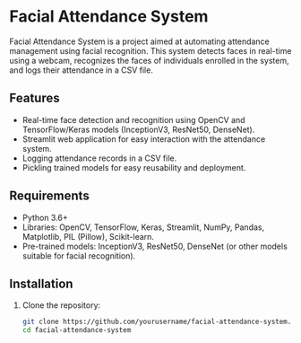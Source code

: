 # Facial Attendance System

Facial Attendance System is a project aimed at automating attendance management using facial recognition. This system detects faces in real-time using a webcam, recognizes the faces of individuals enrolled in the system, and logs their attendance in a CSV file.

## Features

- Real-time face detection and recognition using OpenCV and TensorFlow/Keras models (InceptionV3, ResNet50, DenseNet).
- Streamlit web application for easy interaction with the attendance system.
- Logging attendance records in a CSV file.
- Pickling trained models for easy reusability and deployment.

## Requirements

- Python 3.6+
- Libraries: OpenCV, TensorFlow, Keras, Streamlit, NumPy, Pandas, Matplotlib, PIL (Pillow), Scikit-learn.
- Pre-trained models: InceptionV3, ResNet50, DenseNet (or other models suitable for facial recognition).

## Installation

1. Clone the repository:

   ```bash
   git clone https://github.com/yourusername/facial-attendance-system.git
   cd facial-attendance-system
